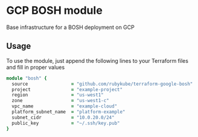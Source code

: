# GCP BOSH module

Base infrastructure for a BOSH deployment on GCP

## Usage

To use the module, just append the following lines to your Terraform files and fill in proper values

```ruby
module "bosh" {
  source                = "github.com/rubykube/terraform-google-bosh"
  project               = "example-project"
  region                = "us-west1"
  zone                  = "us-west1-c"
  vpc_name              = "example-cloud"
  platform_subnet_name  = "platform-example"
  subnet_cidr           = "10.0.20.0/24"
  public_key            = "~/.ssh/key.pub"
}
```
